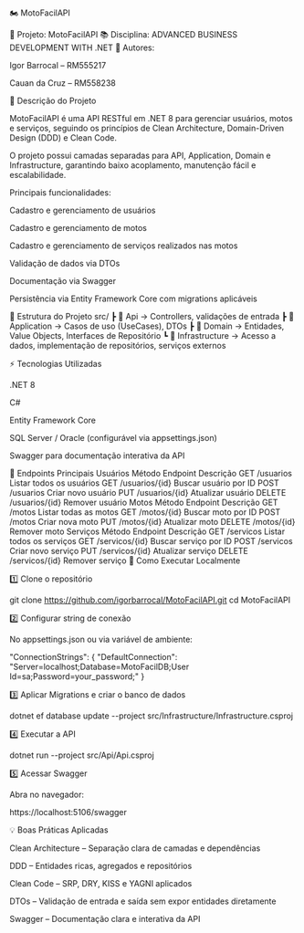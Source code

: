 🏍️ MotoFacilAPI

📌 Projeto: MotoFacilAPI
📚 Disciplina: ADVANCED BUSINESS DEVELOPMENT WITH .NET
👥 Autores:

Igor Barrocal – RM555217

Cauan da Cruz – RM558238

📖 Descrição do Projeto

MotoFacilAPI é uma API RESTful em .NET 8 para gerenciar usuários, motos e serviços, seguindo os princípios de Clean Architecture, Domain-Driven Design (DDD) e Clean Code.

O projeto possui camadas separadas para API, Application, Domain e Infrastructure, garantindo baixo acoplamento, manutenção fácil e escalabilidade.

Principais funcionalidades:

Cadastro e gerenciamento de usuários

Cadastro e gerenciamento de motos

Cadastro e gerenciamento de serviços realizados nas motos

Validação de dados via DTOs

Documentação via Swagger

Persistência via Entity Framework Core com migrations aplicáveis

📂 Estrutura do Projeto
src/
 ┣ 📂 Api             -> Controllers, validações de entrada
 ┣ 📂 Application     -> Casos de uso (UseCases), DTOs
 ┣ 📂 Domain          -> Entidades, Value Objects, Interfaces de Repositório
 ┗ 📂 Infrastructure  -> Acesso a dados, implementação de repositórios, serviços externos

⚡ Tecnologias Utilizadas

.NET 8

C#

Entity Framework Core

SQL Server / Oracle (configurável via appsettings.json)

Swagger para documentação interativa da API

📄 Endpoints Principais
Usuários
Método	Endpoint	Descrição
GET	/usuarios	Listar todos os usuários
GET	/usuarios/{id}	Buscar usuário por ID
POST	/usuarios	Criar novo usuário
PUT	/usuarios/{id}	Atualizar usuário
DELETE	/usuarios/{id}	Remover usuário
Motos
Método	Endpoint	Descrição
GET	/motos	Listar todas as motos
GET	/motos/{id}	Buscar moto por ID
POST	/motos	Criar nova moto
PUT	/motos/{id}	Atualizar moto
DELETE	/motos/{id}	Remover moto
Serviços
Método	Endpoint	Descrição
GET	/servicos	Listar todos os serviços
GET	/servicos/{id}	Buscar serviço por ID
POST	/servicos	Criar novo serviço
PUT	/servicos/{id}	Atualizar serviço
DELETE	/servicos/{id}	Remover serviço
🚀 Como Executar Localmente

1️⃣ Clone o repositório

git clone https://github.com/igorbarrocal/MotoFacilAPI.git
cd MotoFacilAPI


2️⃣ Configurar string de conexão

No appsettings.json ou via variável de ambiente:

"ConnectionStrings": {
  "DefaultConnection": "Server=localhost;Database=MotoFacilDB;User Id=sa;Password=your_password;"
}


3️⃣ Aplicar Migrations e criar o banco de dados

dotnet ef database update --project src/Infrastructure/Infrastructure.csproj


4️⃣ Executar a API

dotnet run --project src/Api/Api.csproj


5️⃣ Acessar Swagger

Abra no navegador:

https://localhost:5106/swagger

💡 Boas Práticas Aplicadas

Clean Architecture – Separação clara de camadas e dependências

DDD – Entidades ricas, agregados e repositórios

Clean Code – SRP, DRY, KISS e YAGNI aplicados

DTOs – Validação de entrada e saída sem expor entidades diretamente

Swagger – Documentação clara e interativa da API
